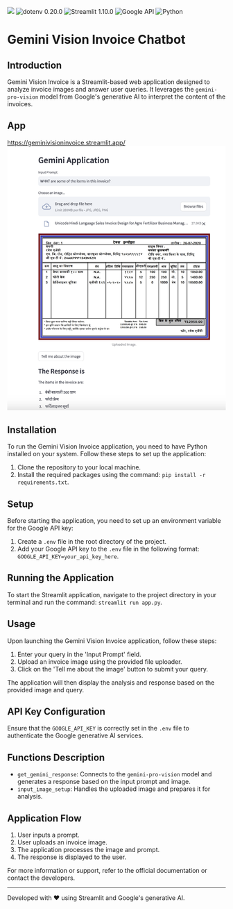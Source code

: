 ![](https://www.kdnuggets.com/wp-content/uploads/how-to-access-and-use-gemini-api-for-free_01.png)
![dotenv 0.20.0](https://img.shields.io/badge/dotenv-0.20.0-brightgreen?style=flat)
![Streamlit 1.10.0](https://img.shields.io/badge/Streamlit-1.10.0-blue?style=flat)
![Google API](https://img.shields.io/badge/Google_API-latest-yellow?style=flat)
![Python](https://img.shields.io/badge/Python-3.10-blue?style=flat&logo=python&logoColor=white)
# Gemini Vision Invoice Chatbot

## Introduction
Gemini Vision Invoice is a Streamlit-based web application designed to analyze invoice images and answer user queries. It leverages the `gemini-pro-vision` model from Google's generative AI to interpret the content of the invoices.

## App
https://geminivisioninvoice.streamlit.app/
![](https://github.com/abh2050/gemini-vision/blob/main/pic2.png)

## Installation
To run the Gemini Vision Invoice application, you need to have Python installed on your system. Follow these steps to set up the application:

1. Clone the repository to your local machine.
2. Install the required packages using the command: `pip install -r requirements.txt`.

## Setup
Before starting the application, you need to set up an environment variable for the Google API key:

1. Create a `.env` file in the root directory of the project.
2. Add your Google API key to the `.env` file in the following format: `GOOGLE_API_KEY=your_api_key_here`.

## Running the Application
To start the Streamlit application, navigate to the project directory in your terminal and run the command: `streamlit run app.py`.

## Usage
Upon launching the Gemini Vision Invoice application, follow these steps:

1. Enter your query in the 'Input Prompt' field.
2. Upload an invoice image using the provided file uploader.
3. Click on the 'Tell me about the image' button to submit your query.

The application will then display the analysis and response based on the provided image and query.

## API Key Configuration
Ensure that the `GOOGLE_API_KEY` is correctly set in the `.env` file to authenticate the Google generative AI services.

## Functions Description
- `get_gemini_response`: Connects to the `gemini-pro-vision` model and generates a response based on the input prompt and image.
- `input_image_setup`: Handles the uploaded image and prepares it for analysis.

## Application Flow
1. User inputs a prompt.
2. User uploads an invoice image.
3. The application processes the image and prompt.
4. The response is displayed to the user.

For more information or support, refer to the official documentation or contact the developers.

---

Developed with ❤️ using Streamlit and Google's generative AI.

